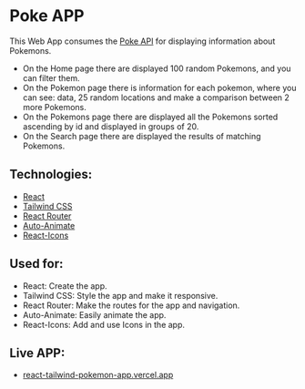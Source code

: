 # Poke APP

This Web App consumes the [Poke API](https://pokeapi.co/) for displaying information about Pokemons.

- On the Home page there are displayed 100 random Pokemons, and you can filter them.
- On the Pokemon page there is information for each pokemon, where you can see: data, 25 random locations and make a comparison between 2 more Pokemons.
- On the Pokemons page there are displayed all the Pokemons sorted ascending by id and displayed in groups of 20.
- On the Search page there are displayed the results of matching Pokemons.

## Technologies:

- [React](https://create-react-app.dev/)
- [Tailwind CSS](https://tailwindcss.com/)
- [React Router](https://reactrouter.com/)
- [Auto-Animate](https://auto-animate.formkit.com/)
- [React-Icons](https://react-icons.github.io/react-icons)

## Used for:

- React: Create the app.
- Tailwind CSS: Style the app and make it responsive.
- React Router: Make the routes for the app and navigation.
- Auto-Animate: Easily animate the app.
- React-Icons: Add and use Icons in the app.

## Live APP:

- [react-tailwind-pokemon-app.vercel.app](https://react-tailwind-pokemon-app.vercel.app/)
